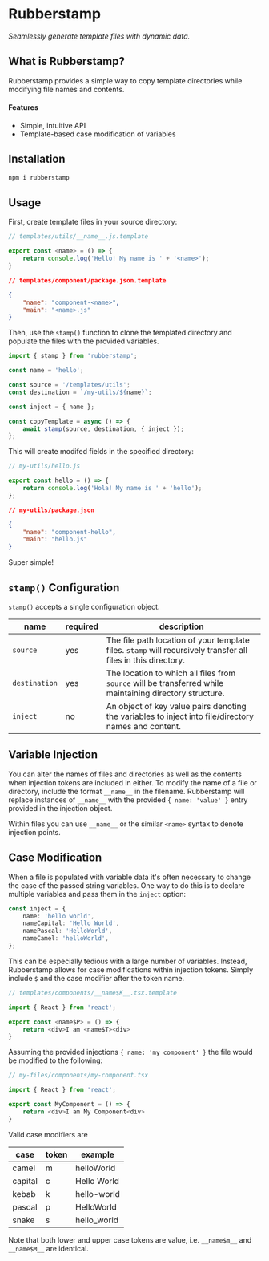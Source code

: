 # Rubberstamp

_Seamlessly generate template files with dynamic data._

## What is Rubberstamp?

Rubberstamp provides a simple way to copy template directories while modifying file names and contents.

#### Features

- Simple, intuitive API
- Template-based case modification of variables

## Installation

```sh
npm i rubberstamp
```

## Usage

First, create template files in your source directory:

```js
// templates/utils/__name__.js.template

export const <name> = () => {
	return console.log('Hello! My name is ' + '<name>');
}
```

```json
// templates/component/package.json.template

{
	"name": "component-<name>",
	"main": "<name>.js"
}
```

Then, use the `stamp()` function to clone the templated directory and populate the files with the provided variables.

```ts
import { stamp } from 'rubberstamp';

const name = 'hello';

const source = '/templates/utils';
const destination = `/my-utils/${name}`;

const inject = { name };

const copyTemplate = async () => {
	await stamp(source, destination, { inject });
};
```

This will create modifed fields in the specified directory:

```js
// my-utils/hello.js

export const hello = () => {
	return console.log('Hola! My name is ' + 'hello');
};
```

```json
// my-utils/package.json

{
	"name": "component-hello",
	"main": "hello.js"
}
```

Super simple!

## `stamp()` Configuration

`stamp()` accepts a single configuration object.

| name          | required | description                                                                                                   |
| ------------- | -------- | ------------------------------------------------------------------------------------------------------------- |
| `source`      | yes      | The file path location of your template files. `stamp` will recursively transfer all files in this directory. |
| `destination` | yes      | The location to which all files from `source` will be transferred while maintaining directory structure.      |
| `inject`      | no       | An object of key value pairs denoting the variables to inject into file/directory names and content.          |

## Variable Injection

You can alter the names of files and directories as well as the contents when injection tokens are included in either. To modify the name of a file or directory, include the format `__name__` in the filename. Rubberstamp will replace instances of `__name__` with the provided `{ name: 'value' }` entry provided in the injection object.

Within files you can use `__name__` or the similar `<name>` syntax to denote injection points.

## Case Modification

When a file is populated with variable data it's often necessary to change the case of the passed string variables. One way to do this is to declare multiple variables and pass them in the `inject` option:

```ts
const inject = {
	name: 'hello world',
	nameCapital: 'Hello World',
	namePascal: 'HelloWorld',
	nameCamel: 'helloWorld',
};
```

This can be especially tedious with a large number of variables. Instead, Rubberstamp allows for case modifications within injection tokens. Simply include `$` and the case modifier after the token name.

```ts
// templates/components/__name$K__.tsx.template

import { React } from 'react';

export const <name$P> = () => {
	return <div>I am <name$T><div>
}
```

Assuming the provided injections `{ name: 'my component' }` the file would be modified to the following:

```ts
// my-files/components/my-component.tsx

import { React } from 'react';

export const MyComponent = () => {
	return <div>I am My Component<div>
}
```

Valid case modifiers are

| case    | token | example     |
| ------- | ----- | ----------- |
| camel   | m     | helloWorld  |
| capital | c     | Hello World |
| kebab   | k     | hello-world |
| pascal  | p     | HelloWorld  |
| snake   | s     | hello_world |

Note that both lower and upper case tokens are value, i.e. `__name$m__` and `__name$M__` are identical.
